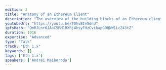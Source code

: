 ```yaml
---
edition: 3
title: "Anatomy of an Ethereum Client"
description: "The overview of the building blocks of an Ethereum client: what any client implementation should have. A practical perspective on how Ethereum works under the hood."
youtubeUrl: "https://youtu.be/TOhvBIeSdnU"
ipfsHash: "QmRJLnr6JAaC5RM1BXRj4ksyFHzCvikapG9QNW1LcZ43tZ"
duration: 1016
expertise: "Advanced"
type: "Talk"
track: "Eth 1.x"
keywords: []
tags: ['Eth 1.x']
speakers: ['Andrei Maiboroda']
---
```

